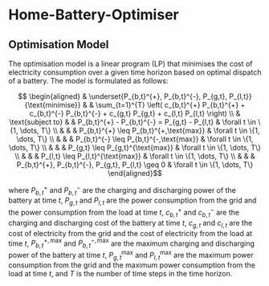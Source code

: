 # Home-Battery-Optimiser

## Optimisation Model
The optimisation model is a linear program (LP) that minimises the cost of electricity consumption over
a given time horizon based on optimal dispatch of a battery. The model is formulated as follows:

$$ \begin{aligned} & \underset{P_{b,t}^{+}, P_{b,t}^{-}, P_{g,t}, P_{l,t}}{\text{minimise}}
& & \sum_{t=1}^{T} \left( c_{b,t}^{+} P_{b,t}^{+} + c_{b,t}^{-} P_{b,t}^{-} + c_{g,t} P_{g,t} + c_{l,t} P_{l,t} \right) \\
& \text{subject to}
& & P_{b,t}^{+} - P_{b,t}^{-} = P_{g,t} - P_{l,t} & \forall t \in \{1, \dots, T\} \\
& & & P_{b,t}^{+} \leq P_{b,t}^{+,\text{max}} & \forall t \in \{1, \dots, T\} \\
& & & P_{b,t}^{-} \leq P_{b,t}^{-,\text{max}} & \forall t \in \{1, \dots, T\} \\
& & & P_{g,t} \leq P_{g,t}^{\text{max}} & \forall t \in \{1, \dots, T\} \\
& & & P_{l,t} \leq P_{l,t}^{\text{max}} & \forall t \in \{1, \dots, T\} \\
& & & P_{b,t}^{+}, P_{b,t}^{-}, P_{g,t}, P_{l,t} \geq 0 & \forall t \in \{1, \dots, T\}
\end{aligned}$$

where $P_{b,t}^{+}$ and $P_{b,t}^{-}$ are the charging and discharging power of the battery at time $t$,
$P_{g,t}$ and $P_{l,t}$ are the power consumption from the grid and the power consumption from the load at time $t$,
$c_{b,t}^{+}$ and $c_{b,t}^{-}$ are the charging and discharging cost of the battery at time $t$,
$c_{g,t}$ and $c_{l,t}$ are the cost of electricity from the grid and the cost of electricity from the load at time $t$,
$P_{b,t}^{+,\text{max}}$ and $P_{b,t}^{-,\text{max}}$ are the maximum charging and discharging power of the battery at time $t$,
$P_{g,t}^{\text{max}}$ and $P_{l,t}^{\text{max}}$ are the maximum power consumption from the grid and the maximum power consumption from the load at time $t$,
and $T$ is the number of time steps in the time horizon.
